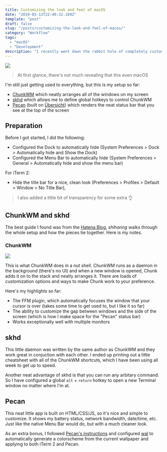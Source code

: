 ```yaml
---
title: Customizing the look and feel of macOS
date: "2019-03-13T22:40:32.169Z"
template: "post"
draft: false
slug: "/posts/customizing-the-look-and-feel-of-macos/"
category: "Workflow"
tags:
  - "macOS"
  - "Development"
description: "I recently went down the rabbit hole of completely customizing the look and feel of my development environment."
---
```


![](/media/chunkwm-screenshot.png)

> At first glance, there's not much revealing that this even macOS

I'm still just getting used to everything, but this is my setup so far:

* [ChunkWM](https://koekeishiya.github.io/chunkwm/) which neatly arranges all of the windows on my screen
* [skhd](https://github.com/koekeishiya/skhd) which allows me to define global hotkeys to control ChunkWM
* [Pecan](https://github.com/zzzeyez/Pecan) (built on [Übersicht](http://tracesof.net/uebersicht/)) which renders the neat status bar that you see at the top of the screen

## Preparation

Before I got started, I did the following:

* Configured the Dock to automatically hide (System Preferences > Dock > Automatically hide and Show the Dock)
* Configured the Menu Bar to automatically hide (System Preferences > General > Automatically hide and show the menu bar)

For iTerm 2:

* Hide the title bar for a nice, clean look (Preferences > Profiles > Default > Window > No Title Bar),

> I also added a little bit of transparency for some extra 👌

## ChunkWM and skhd

The best guide I found was from the [Hatena Blog](http://hde-advent-2017.hatenadiary.jp/entry/2017/12/24/000000), _shihanng_ walks through the whole setup and how the pieces tie together. Here is my notes.

### ChunkWM

![](/media/chunkwm-insert.gif)

This is what ChunkWM does in a nut shell. ChunkWM runs as a daemon in the background (there's no UI) and when a new window is opened, Chunk adds it on to the stack and neatly arranges it. There are loads of customization options and ways to make Chunk work to your preference.

Here's my highlights so far:

* The FFM plugin, which automatically focuses the window that your cursor is over (takes some time to get used to, but I like it so far)
* The ability to customize the gap between windows and the side of the screen (which is how I make space for the "Pecan" status bar)
* Works exceptionally well with multiple monitors

## skhd

This little daemon was written by the same author as ChunkWM and they work great in conjuction with each other. I ended up printing out a little cheatsheet with all of the ChunkWM shortcuts, which I have been using all week to get up to speed.

Another neat advantage of skhd is that you can run any arbitary command. So I have configured a global `alt` + `return` hotkey to open a new Terminal window no matter where I'm at.

## Pecan

This neat little app is built on HTML/CSS/JS, so it's nice and simple to customize. It shows my battery status, network bandwidth, date/time, etc. Just like the native Menu Bar would do, but with a much cleaner look.

As an extra bonus, I followed [Pecan's instructions](https://github.com/zzzeyez/Pecan#wal) and configured [wal](https://github.com/dylanaraps/pywal) to automatically generate a colorscheme from the current wallpaper and applying to both iTerm 2 and Pecan.
